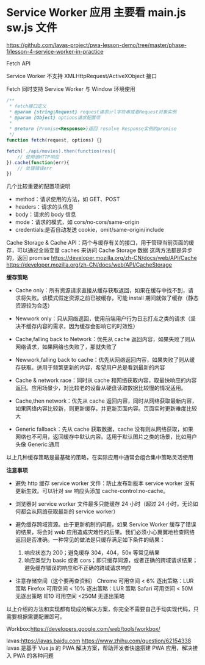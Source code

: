 # Service Worker 应用 主要看 main.js sw.js 文件

https://github.com/lavas-project/pwa-lesson-demo/tree/master/phase-1/lesson-4-service-worker-in-practice

Fetch API

Service Worker 不支持 XMLHttpRequest/ActiveXObject 接口

Fetch 同时支持 Service Worker 与 Window 环境使用

```js
/**
 * fetch接口定义
 * @param {string|Request} request请求url字符串或者Request对象实例
 * @param {Object} options请求配置项
 *
 * @return {Promise<Response>}返回 resolve Response实例的promise
 */
function fetch(request, options) {}

fetch('./api/movies).then(function(res){
    // 使用该HTTP响应
}).cache(function(err){
    // 处理错误err
})
```

几个比较重要的配置项说明

- method：请求使用的方法，如 GET、POST
- headers：请求的头信息
- body：请求的 body 信息
- mode：请求的模式，如 cors/no-cors/same-origin
- credentials:是否自动发送 cookie，omit/same-origin/include

Cache Storage & Cache API：两个与缓存有关的接口，用于管理当前页面的缓存，可以通过全局变量 caches 来访问 Cache Storage 数据
这两方法都是异步的，返回 promise
https://developer.mozilla.org/zh-CN/docs/web/API/Cache
https://developer.mozilla.org/zh-CN/docs/web/API/CacheStorage

**缓存策略**

- Cache only：所有资源请求直接从缓存获取返回，如果在缓存中找不到，请求将失败。该模式假定资源之前已被缓存，可能 install 期间就做了缓存（静态资源较为合适）

- Newwork only：只从网络返回，使用前端用户行为日志打点之类的请求（坚决不缓存内容的需求，因为缓存会影响它的时效性）

- Cache,falling back to Network：优先从 cache 返回内容，如果失败了则从网络请求，如果网络也失败了，那就失败了

- Newwork,falling back to cache：优先从网络返回内容，如果失败了则从缓存获取。适用于频繁更新的内容，希望用户总是看到最新的内容

- Cache & network race：同时从 cache 和网络获取内容，取最快响应的内容返回。应用场景少，对比较老的设备从硬盘读取数据比较慢的情况适用。

- Cache,then network：优先从 cache 返回内容，同时从网络获取最新内容，如果网络内容比较新，则更新缓存，并更新页面内容。页面实时更新难度比较大

- Generic fallback：先从 cache 获取数据，cache 没有则从网络获取，如果网络也不可用，返回缓存中默认内容。适用于默认图片之类的场景，比如用户头像 Generic:通用

以上几种缓存策略是最基础的策略，在实际应用中通常会组合集中策略灵活使用

**注意事项**

- 避免 http 缓存 service worker 文件：防止发布新版本 service worker 没有更新生效。可以针对 sw 响应头添加 cache-control:no-cache。

- 浏览器对 service worker 文件最多只能缓存 24 小时（超过 24 小时，无论如何都会从网络获取最新的 service worker）

- 避免缓存跨域资源。由于更新机制的问题，如果 Service Worker 缓存了错误的结果，将会对 web 应用造成灾难性的后果。我们必须小心翼翼地检查网络返回是否准确。一种常见的做法是只缓存满足如下条件的结果：

  1. 响应状态为 200；避免缓存 304，404，50x 等常见结果
  2. 响应类型为 basic 或者 cors；即只缓存同源，或者正确的跨域请求结果；避免缓存错误的响应和不正确的跨域请求响应

- 注意存储空间（这个要再查资料）
  Chrome 可用空间 < 6% 逐出策略：LUR 策略
  Firefox 可用空间 < 10% 逐出策略：LUR 策略
  Safari 可用空间 < 50M 无逐出策略
  IE10 可用空间 <250M 无逐出策略

以上介绍的方法和实现都有现成的解决方案，你完全不需要自己手动实现代码，只需要根据需要配置即可。

Workbox:https://developers.google.com/web/tools/workbox/

lavas:https://lavas.baidu.com https://www.zhihu.com/question/62154338
lavas 是基于 Vue.js 的 PWA 解决方案，帮助开发者快速搭建 PWA 应用，解决接入 PWA 的各种问题
